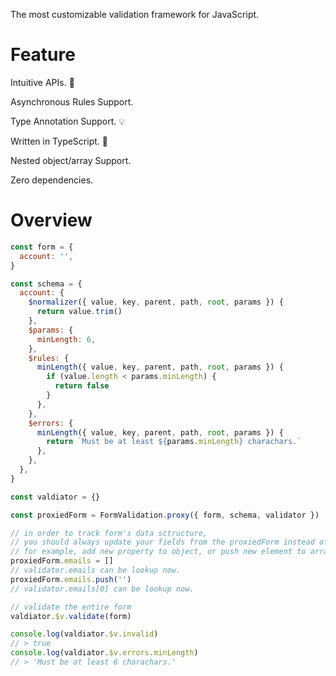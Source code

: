 The most customizable validation framework for JavaScript.

# Feature

Intuitive APIs. 🎯

Asynchronous Rules Support.

Type Annotation Support. 💡

Written in TypeScript. 💪

Nested object/array Support.

Zero dependencies.

# Overview

```javascript
const form = {
  account: '',
}

const schema = {
  account: {
    $normalizer({ value, key, parent, path, root, params }) {
      return value.trim()
    },
    $params: {
      minLength: 6,
    },
    $rules: {
      minLength({ value, key, parent, path, root, params }) {
        if (value.length < params.minLength) {
          return false
        }
      },
    },
    $errors: {
      minLength({ value, key, parent, path, root, params }) {
        return `Must be at least ${params.minLength} charachars.`
      },
    },
  },
}

const valdiator = {}

const proxiedForm = FormValidation.proxy({ form, schema, validator })

// in order to track form's data sctructure,
// you should always update your fields from the proxiedForm instead of the original form
// for example, add new property to object, or push new element to array
proxiedForm.emails = []
// validator.emails can be lookup now.
proxiedForm.emails.push('')
// validator.emails[0] can be lookup now.

// validate the entire form
valdiator.$v.validate(form)

console.log(valdiator.$v.invalid)
// > true
console.log(valdiator.$v.errors.minLength)
// > 'Must be at least 6 charachars.'
```
